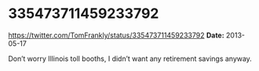 # 335473711459233792
https://twitter.com/TomFrankly/status/335473711459233792
**Date:** 2013-05-17

Don’t worry Illinois toll booths, I didn’t want any retirement savings anyway.
